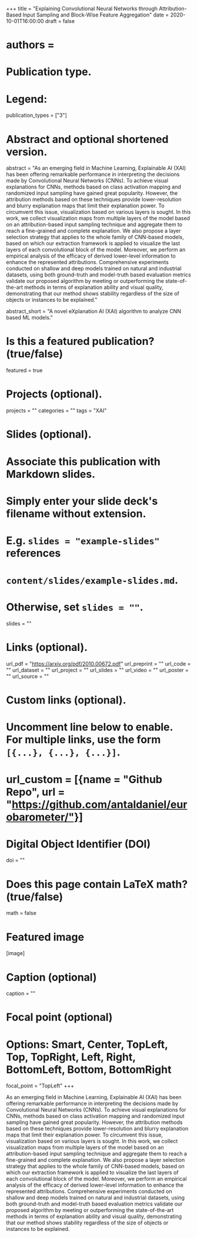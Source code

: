 +++
title = "Explaining Convolutional Neural Networks through Attribution-Based Input Sampling and Block-Wise Feature Aggregation"
date = 2020-10-01T16:00:00
draft = false

# authors = 

# Publication type.
# Legend:

publication_types = ["3"]

# Abstract and optional shortened version.
abstract = "As an emerging field in Machine Learning, Explainable AI (XAI) has been offering remarkable performance in interpreting the decisions made by Convolutional Neural Networks (CNNs). To achieve visual explanations for CNNs, methods based on class activation mapping and randomized input sampling have gained great popularity. However, the attribution methods based on these techniques provide lower-resolution and blurry explanation maps that limit their explanation power. To circumvent this issue, visualization based on various layers is sought. In this work, we collect visualization maps from multiple layers of the model based on an attribution-based input sampling technique and aggregate them to reach a fine-grained and complete explanation. We also propose a layer selection strategy that applies to the whole family of CNN-based models, based on which our extraction framework is applied to visualize the last layers of each convolutional block of the model. Moreover, we perform an empirical analysis of the efficacy of derived lower-level information to enhance the represented attributions. Comprehensive experiments conducted on shallow and deep models trained on natural and industrial datasets, using both ground-truth and model-truth based evaluation metrics validate our proposed algorithm by meeting or outperforming the state-of-the-art methods in terms of explanation ability and visual quality, demonstrating that our method shows stability regardless of the size of objects or instances to be explained."

abstract_short = "A novel eXplanation AI (XAI) algorithm to analyze CNN based ML models."

# Is this a featured publication? (true/false)
featured = true

# Projects (optional).
projects = ""
categories = ""
tags = "XAI"

# Slides (optional).
#   Associate this publication with Markdown slides.
#   Simply enter your slide deck's filename without extension.
#   E.g. `slides = "example-slides"` references 
#   `content/slides/example-slides.md`.
#   Otherwise, set `slides = ""`.
slides = ""

# Links (optional).
url_pdf = "https://arxiv.org/pdf/2010.00672.pdf"
url_preprint = ""
url_code = ""
url_dataset = ""
url_project = ""
url_slides = ""
url_video = ""
url_poster = ""
url_source = ""

# Custom links (optional).
#   Uncomment line below to enable. For multiple links, use the form `[{...}, {...}, {...}]`.
# url_custom = [{name = "Github Repo", url = "https://github.com/antaldaniel/eurobarometer/"}]

# Digital Object Identifier (DOI)
doi = ""

# Does this page contain LaTeX math? (true/false)
math = false

# Featured image
[image]
  # Caption (optional)
  caption = ""

  # Focal point (optional)
  # Options: Smart, Center, TopLeft, Top, TopRight, Left, Right, BottomLeft, Bottom, BottomRight
  focal_point = "TopLeft"
+++

As an emerging field in Machine Learning, Explainable AI (XAI) has been offering remarkable performance in interpreting the decisions made by Convolutional Neural Networks (CNNs). To achieve visual explanations for CNNs, methods based on class activation mapping and randomized input sampling have gained great popularity. However, the attribution methods based on these techniques provide lower-resolution and blurry explanation maps that limit their explanation power. To circumvent this issue, visualization based on various layers is sought. In this work, we collect visualization maps from multiple layers of the model based on an attribution-based input sampling technique and aggregate them to reach a fine-grained and complete explanation. We also propose a layer selection strategy that applies to the whole family of CNN-based models, based on which our extraction framework is applied to visualize the last layers of each convolutional block of the model. Moreover, we perform an empirical analysis of the efficacy of derived lower-level information to enhance the represented attributions. Comprehensive experiments conducted on shallow and deep models trained on natural and industrial datasets, using both ground-truth and model-truth based evaluation metrics validate our proposed algorithm by meeting or outperforming the state-of-the-art methods in terms of explanation ability and visual quality, demonstrating that our method shows stability regardless of the size of objects or instances to be explained.
